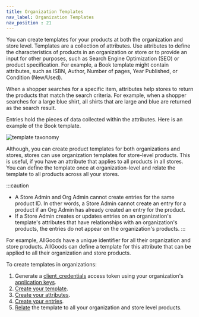 ```yaml
---
title: Organization Templates
nav_label: Organization Templates
nav_position : 21
---
```


You can create templates for your products at both the organization and store level. Templates are a collection of attributes. Use attributes to define the characteristics of products in an organization or store or to provide an input for other purposes, such as Search Engine Optimization (SEO) or product specification. For example, a Book template might contain attributes, such as ISBN, Author, Number of pages, Year Published, or Condition (New/Used).

When a shopper searches for a specific item, attributes help stores to return the products that match the search criteria. For example, when a shopper searches for a large blue shirt, all shirts that are large and blue are returned as the search result.

Entries hold the pieces of data collected within the attributes. Here is an example of the Book template.

![template taxonomy](/assets/template_taxonomy.png)

Although, you can create product templates for both organizations and stores, stores can use organization templates for store-level products. This is useful, if you have an attribute that applies to all products in all stores. You can define the template once at organization-level and relate the template to all products across all your stores.

:::caution
- A Store Admin and Org Admin cannot create entries for the same product ID. In other words, a Store Admin cannot create an entry for a product if an Org Admin has already created an entry for the product.
- If a Store Admin creates or updates entries on an organization's template's attributes that have relationships with an organization's products, the entries do not appear on the organization's products.
:::

For example, AllGoods have a unique identifier for all their organization and store products. AllGoods can define a template for this attribute that can be applied to all their organization and store products.

To create templates in organizations:

1. Generate a [client_credentials](/docs/authentication/Tokens/client-credential-token) access token using your organization's [application keys](/docs/authentication/application-keys/application-keys-overview).
1. [Create your template](/docs/pxm/products/extending-pxm-products/pxm-product-templates-api/create-a-template).
1. [Create your attributes](/docs/pxm/products/extending-pxm-products/pxm-product-attributes-api/create-attribute).
1. [Create your entries](/docs/pxm/products/extending-pxm-products/pxm-product-entries-api/create-an-entry).
1. [Relate](/docs/pxm/products/product-asset-relationships/template-relationships/create-product-template-relationships) the template to all your organization and store level products.

